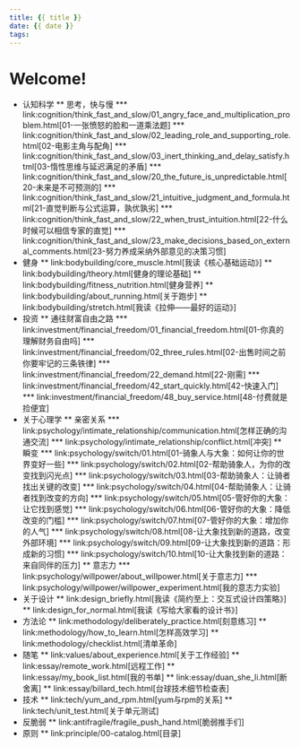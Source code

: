 ```yaml
---
title: {{ title }}
date: {{ date }}
tags:
---
```

# Welcome!


* 认知科学
** 思考，快与慢
*** link:cognition/think_fast_and_slow/01_angry_face_and_multiplication_problem.html[01-一张愤怒的脸和一道乘法题]
*** link:cognition/think_fast_and_slow/02_leading_role_and_supporting_role.html[02-电影主角与配角]
*** link:cognition/think_fast_and_slow/03_inert_thinking_and_delay_satisfy.html[03-惰性思维与延迟满足的矛盾]
*** link:cognition/think_fast_and_slow/20_the_future_is_unpredictable.html[20-未来是不可预测的]
*** link:cognition/think_fast_and_slow/21_intuitive_judgment_and_formula.html[21-直觉判断与公式运算，孰优孰劣]
*** link:cognition/think_fast_and_slow/22_when_trust_intuition.html[22-什么时候可以相信专家的直觉]
*** link:cognition/think_fast_and_slow/23_make_decisions_based_on_external_comments.html[23-努力养成采纳外部意见的决策习惯]
* 健身
** link:bodybuilding/core_muscle.html[我读《核心基础运动》]
** link:bodybuilding/theory.html[健身的理论基础]
** link:bodybuilding/fitness_nutrition.html[健身营养]
** link:bodybuilding/about_running.html[关于跑步]
** link:bodybuilding/stretch.html[我读《拉伸——最好的运动》]
* 投资
** 通往财富自由之路
*** link:investment/financial_freedom/01_financial_freedom.html[01-你真的理解财务自由吗]
*** link:investment/financial_freedom/02_three_rules.html[02-出售时间之前你要牢记的三条铁律]
*** link:investment/financial_freedom/22_demand.html[22-刚需]
*** link:investment/financial_freedom/42_start_quickly.html[42-快速入门]
*** link:investment/financial_freedom/48_buy_service.html[48-付费就是捡便宜]
* 关于心理学
** 亲密关系
*** link:psychology/intimate_relationship/communication.html[怎样正确的沟通交流]
*** link:psychology/intimate_relationship/conflict.html[冲突]
** 瞬变
*** link:psychology/switch/01.html[01-骑象人与大象：如何让你的世界变好一些]
*** link:psychology/switch/02.html[02-帮助骑象人，为你的改变找到闪光点]
*** link:psychology/switch/03.html[03-帮助骑象人：让骑者找出关键的改变]
*** link:psychology/switch/04.html[04-帮助骑象人：让骑者找到改变的方向]
*** link:psychology/switch/05.html[05-管好你的大象：让它找到感觉]
*** link:psychology/switch/06.html[06-管好你的大象：降低改变的门槛]
*** link:psychology/switch/07.html[07-管好你的大象：增加你的人气]
*** link:psychology/switch/08.html[08-让大象找到新的道路，改变外部环境]
*** link:psychology/switch/09.html[09-让大象找到新的道路：形成新的习惯]
*** link:psychology/switch/10.html[10-让大象找到新的道路：来自同伴的压力]
** 意志力
*** link:psychology/willpower/about_willpower.html[关于意志力]
*** link:psychology/willpower/willpower_experiment.html[我的意志力实验]
* 关于设计
** link:design_briefly.html[我读《简约至上：交互式设计四策略》]
** link:design_for_normal.html[我读《写给大家看的设计书》]
* 方法论
** link:methodology/deliberately_practice.html[刻意练习]
** link:methodology/how_to_learn.html[怎样高效学习]
** link:methodology/checklist.html[清单革命]
* 随笔
** link:values/about_experience.html[关于工作经验]
** link:essay/remote_work.html[远程工作]
** link:essay/my_book_list.html[我的书单]
** link:essay/duan_she_li.html[断舍离]
** link:essay/billard_tech.html[台球技术细节检查表]
* 技术
** link:tech/yum_and_rpm.html[yum与rpm的关系]
** link:tech/unit_test.html[关于单元测试]
* 反脆弱
** link:antifragile/fragile_push_hand.html[脆弱推手们]
* 原则
** link:principle/00-catalog.html[目录]
